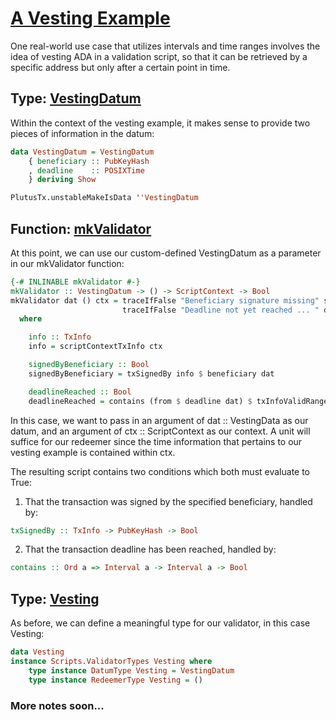# [A Vesting Example](https://youtu.be/6_rfCCY9_gY?t=1350)

One real-world use case that utilizes intervals and time ranges involves the idea of vesting ADA in a validation script, so that it can be retrieved by a specific address but only after a certain point in time.

## Type: [VestingDatum](https://youtu.be/6_rfCCY9_gY?t=1430)

Within the context of the vesting example, it makes sense to provide two pieces of information in the datum:

```haskell
data VestingDatum = VestingDatum
    { beneficiary :: PubKeyHash
    , deadline    :: POSIXTime
    } deriving Show

PlutusTx.unstableMakeIsData ''VestingDatum
```

## Function: [mkValidator](https://youtu.be/6_rfCCY9_gY?t=1490)

At this point, we can use our custom-defined VestingDatum as a parameter in our mkValidator function:

```haskell
{-# INLINABLE mkValidator #-}
mkValidator :: VestingDatum -> () -> ScriptContext -> Bool
mkValidator dat () ctx = traceIfFalse "Beneficiary signature missing" signedByBeneficiary &&
                         traceIfFalse "Deadline not yet reached ... " deadlineReached
  where

    info :: TxInfo
    info = scriptContextTxInfo ctx

    signedByBeneficiary :: Bool
    signedByBeneficiary = txSignedBy info $ beneficiary dat

    deadlineReached :: Bool
    deadlineReached = contains (from $ deadline dat) $ txInfoValidRange info
```

In this case, we want to pass in an argument of dat :: VestingData as our datum, and an argument of ctx :: ScriptContext as our context. A unit will suffice for our redeemer since the time information that pertains to our vesting example is contained within ctx.

The resulting script contains two conditions which both must evaluate to True:

1. That the transaction was signed by the specified beneficiary, handled by:

```haskell
txSignedBy :: TxInfo -> PubKeyHash -> Bool
```

2. That the transaction deadline has been reached, handled by:

```haskell
contains :: Ord a => Interval a -> Interval a -> Bool
```

## Type: [Vesting](https://youtu.be/6_rfCCY9_gY?t=1866)

As before, we can define a meaningful type for our validator, in this case Vesting:

```haskell
data Vesting
instance Scripts.ValidatorTypes Vesting where
    type instance DatumType Vesting = VestingDatum
    type instance RedeemerType Vesting = ()
```

### More notes soon...

